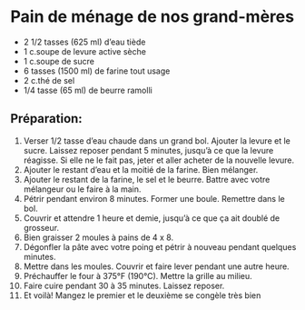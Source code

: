 # Pain de ménage de nos grand-mères

- 2 1/2 tasses (625 ml) d’eau tiède
- 1 c.soupe de levure active sèche 
- 1 c.soupe de sucre 
- 6 tasses (1500 ml) de farine tout usage 
- 2 c.thé de sel 
- 1/4 tasse (65 ml) de beurre ramolli

## Préparation:

1. Verser 1/2 tasse d’eau chaude dans un grand bol. Ajouter la levure et le sucre. Laissez reposer pendant 5 minutes, jusqu’à ce que la levure réagisse. Si elle ne le fait pas, jeter et aller acheter de la nouvelle levure. 
2. Ajouter le restant d’eau et la moitié de la farine. Bien mélanger. 
3. Ajouter le restant de la farine, le sel et le beurre. Battre avec votre mélangeur ou le faire à la main. 
4. Pétrir pendant environ 8 minutes. Former une boule. Remettre dans le bol. 
5. Couvrir et attendre 1 heure et demie, jusqu’à ce que ça ait doublé de grosseur. 
6. Bien graisser 2 moules à pains de 4 x 8. 
7. Dégonfler la pâte avec votre poing et pétrir à nouveau pendant quelques minutes. 
8. Mettre dans les moules. Couvrir et faire lever pendant une autre heure. 
9. Préchauffer le four à 375°F (190°C). Mettre la grille au milieu. 
10. Faire cuire pendant 30 à 35 minutes. Laissez reposer. 
11. Et voilà! Mangez le premier et le deuxième se congèle très bien 
